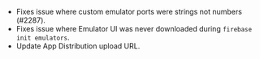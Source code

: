- Fixes issue where custom emulator ports were strings not numbers (#2287).
- Fixes issue where Emulator UI was never downloaded during `firebase init emulators`.
- Update App Distribution upload URL.

